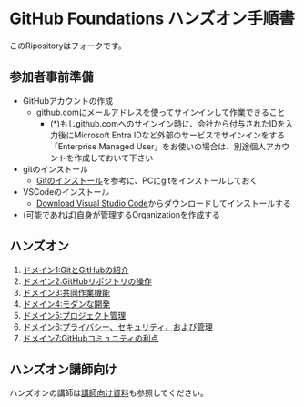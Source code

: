 # GitHub Foundations ハンズオン手順書
このRipositoryはフォークです。

## 参加者事前準備

- GitHubアカウントの作成
  - github.comにメールアドレスを使ってサインインして作業できること
    - (*)もしgithub.comへのサインイン時に、会社から付与されたIDを入力後にMicrosoft Entra IDなど外部のサービスでサインインをする「Enterprise Managed User」をお使いの場合は、別途個人アカウントを作成しておいて下さい
- gitのインストール
  - [Gitのインストール](https://git-scm.com/book/ja/v2/%E4%BD%BF%E3%81%84%E5%A7%8B%E3%82%81%E3%82%8B-Git%E3%81%AE%E3%82%A4%E3%83%B3%E3%82%B9%E3%83%88%E3%83%BC%E3%83%AB)を参考に、PCにgitをインストールしておく
- VSCodeのインストール
  - [Download Visual Studio Code](https://code.visualstudio.com/download)からダウンロードしてインストールする
- (可能であれば)自身が管理するOrganizationを作成する

## ハンズオン

1. [ドメイン1:GitとGitHubの紹介](./domain1/README.md)
2. [ドメイン2:GitHubリポジトリの操作](./domain2/README.md)
3. [ドメイン3:共同作業機能](./domain3/README.md)
4. [ドメイン4:モダンな開発](./domain4/README.md)
5. [ドメイン5:プロジェクト管理](./domain5/README.md)
6. [ドメイン6:プライバシー、セキュリティ、および管理](./domain6/README.md)
7. [ドメイン7:GitHubコミュニティの利点](./domain7/README.md)

## ハンズオン講師向け

ハンズオンの講師は[講師向け資料](./README-for-speakers.md)も参照してください。
